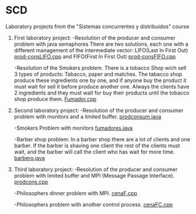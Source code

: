 # SCD
Laboratory projects from the "Sistemas concurrentes y distribuidos" course

1. 	First laboratory project:
	-Resolution of the producer and consumer problem with java semaphores
	There are two solutions, each one with a different management of the intermediate vector: LIFO(Last In First Out) [prod-consLIFO.cpp](/Practica1/prod-consLIFO.cpp) and FIFO(First In First Out) [prod-consFIFO.cpp](/Practica1/prod-consFIFO.cpp)

	-Resolution of the Smokers problem. There is a tobacco Shop wich sell 3 types of products: Tabacco, paper and matches. 	The tabacco shop produce these ingredients one by one, and if anyone buy the product it must wait for sell it before produce another one. Always the clients have 2 ingredients and they must wait for buy their products until the tobacco shop produce them. [Fumador.cpp](/Practica1/Fumador.cpp)

2. Second laboratory project:
	-Resolution of the producer and consumer problem with monitors and a limited buffer. [prodconsum.java](/Practica2/Ejercicio1/prodconsum.java)

	-Smokers Problem with monitors [fumadores.java](/Practica2/Ejercicio2/fumadores.java)

	-Barber shop problem: In a barber shop there are a lot of clients and one barber. If the barber is shaving one client the rest of the clients must wait, and the barber will call the client who has wait for more time. [barbero.java](/Practica2/Ejercicio3/barbero.java)

3. Third laboratory project:
	-Resolution of the producer and consumer problem with limited buffer and MPI (Message Passage Interface). [prodcons.cpp](/Practica3/prodcons.java)

	-Philosophers dinner problem with MPI. [cenaF.cpp](/Practica3/cenaF.cpp)

	-Philosophers problem with another control process. [cenaFC.cpp](/Practica3/cenaFC.cpp)
